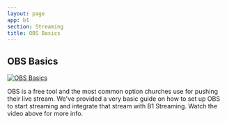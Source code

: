 ```yaml
---
layout: page
app: b1
section: Streaming
title: OBS Basics
---
```


## OBS Basics

[![OBS Basics](image.png)](https://vimeo.com/760360001)

OBS is a free tool and the most common option churches use for pushing their live stream. We've provided a very basic guide on how to set up OBS to start streaming and integrate that stream with B1 Streaming. Watch the video above for more info.
